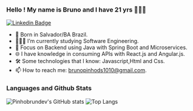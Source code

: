 ###   Hello ! My name is Bruno and I have 21 yrs 👨🏻‍💻

<a href="https://www.linkedin.com/in/bruno-pinho-3aa8591a4/" rel="nofollow"><img src="https://camo.githubusercontent.com/4b8f1246b57a4a2580e30b26bec08d4b471a7e22cf8d82d782b8b467e1b0396b/68747470733a2f2f696d672e736869656c64732e696f2f62616467652f2d4c696e6b6564496e2d626c75653f7374796c653d666c61742d737175617265266c6f676f3d4c696e6b6564696e266c6f676f436f6c6f723d7768697465266c696e6b3d68747470733a2f2f7777772e6c696e6b6564696e2e636f6d2f696e2f6775737461766f6162656c31302f" alt="Linkedin Badge" data-canonical-src="https://img.shields.io/badge/-LinkedIn-blue?style=flat-square&amp;logo=Linkedin&amp;logoColor=white&amp;link=https://www.linkedin.com/in/bruno-pinho-3aa8591a4/" style="max-width:100%;"></a>

- 📍 Born in Salvador/BA Brazil.
- 👨🏻‍🎓 I’m currently studying Software Engineering.
- 🎯 Focus on Backend using Java with Spring Boot and Microservices.
- 🌐 I have knowledge in consuming APIs with React.js and Angular.js.
- 🛠 Some technologies that I know: Javascript,Html and Css.
- 📫 How to reach me: brunopinhods1010@gmail.com.



### Languages and Github Stats
<p align="center">
    
  ![Pinhobrundev's GitHub stats](https://github-readme-stats.vercel.app/api?username=pinhobrunodev&theme=omni&show_icons=true)
  ![Top Langs](https://github-readme-stats.vercel.app/api/top-langs/?username=pinhobrunodev&layout=compact&theme=omni)
 
</p>



